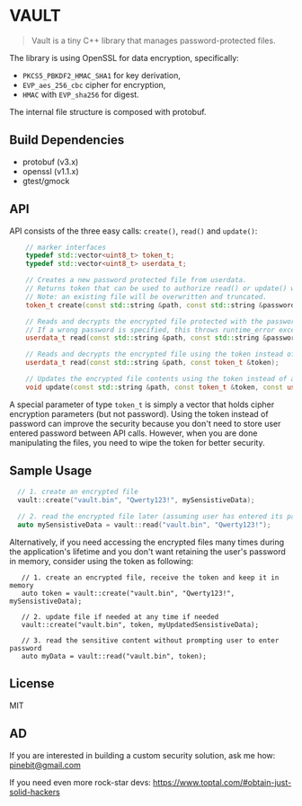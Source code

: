 # VAULT

> Vault is a tiny C++ library that manages password-protected files.

The library is using OpenSSL for data encryption, specifically:
- `PKCS5_PBKDF2_HMAC_SHA1` for key derivation,
- `EVP_aes_256_cbc` cipher for encryption,
- `HMAC` with `EVP_sha256` for digest.

The internal file structure is composed with protobuf.

## Build Dependencies

- protobuf (v3.x)
- openssl (v1.1.x)
- gtest/gmock

## API

API consists of the three easy calls: `create()`, `read()` and `update()`:

```cpp
    // marker interfaces
    typedef std::vector<uint8_t> token_t;
    typedef std::vector<uint8_t> userdata_t;

    // Creates a new password protected file from userdata.
    // Returns token that can be used to authorize read() or update() without providing a password.
    // Note: an existing file will be overwritten and truncated.
    token_t create(const std::string &path, const std::string &password, const userdata_t &userdata);

    // Reads and decrypts the encrypted file protected with the password.
    // If a wrong password is specified, this throws runtime_error exception.
    userdata_t read(const std::string &path, const std::string &password, token_t *token = nullptr);

    // Reads and decrypts the encrypted file using the token instead of a password.
    userdata_t read(const std::string &path, const token_t &token);

    // Updates the encrypted file contents using the token instead of a password.
    void update(const std::string &path, const token_t &token, const userdata_t &userdata);
```

A special parameter of type `token_t` is simply a vector that holds cipher encryption parameters (but not password).
Using the token instead of password can improve the security because you don't need to store user entered password between API calls.
However, when you are done manipulating the files, you need to wipe the token for better security.

## Sample Usage

```cpp
  // 1. create an encrypted file
  vault::create("vault.bin", "Qwerty123!", mySensistiveData);
  
  // 2. read the encrypted file later (assuming user has entered its password)
  auto mySensistiveData = vault::read("vault.bin", "Qwerty123!");
```

Alternatively, if you need accessing the encrypted files many times during the application's
lifetime and you don't want retaining the user's password in memory, consider using the token as following:
```
   // 1. create an encrypted file, receive the token and keep it in memory
   auto token = vault::create("vault.bin", "Qwerty123!", mySensistiveData);
   
   // 2. update file if needed at any time if needed
   vault::create("vault.bin", token, myUpdatedSensistiveData);
   
   // 3. read the sensitive content without prompting user to enter password
   auto myData = vault::read("vault.bin", token);
```

## License

MIT

## AD

If you are interested in building a custom security solution, ask me how: pinebit@gmail.com

If you need even more rock-star devs: https://www.toptal.com/#obtain-just-solid-hackers

